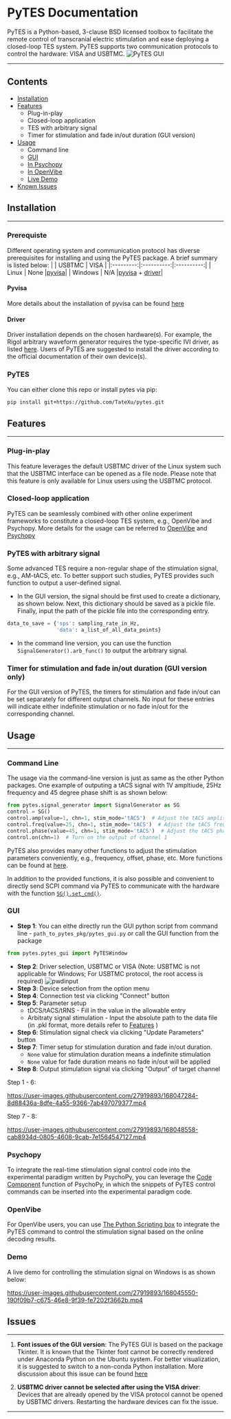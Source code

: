   PyTES Documentation
========================================

PyTES is a Python-based, 3-clause BSD licensed toolbox to facilitate the remote control of transcranial electric stimulation and ease deploying a closed-loop TES system. PyTES supports two communication protocols to control the hardware: VISA and USBTMC.
![PyTES GUI](./pytes/Figures/toolbox_1.png)
 
****

## Contents

* [Installation](#Installation)
* [Features](#Features)
    * Plug-in-play
    * Closed-loop application
    * TES with arbitrary signal
    * Timer for stimulation and fade in/out duration (GUI version)
* [Usage](#Usage)
    * Command line
    * [GUI](#GUI) 
    * [In Psychopy](#Psychopy)
    * [In OpenVibe](#OpenVibe)
    * [Live Demo](#Demo)
* [Known Issues](#Issues)

## Installation
-----

### Prerequiste
Different operating system and communication protocol has diverse prerequisites for installing and using the PyTES package. A brief summary is listed below:
|           |   USBTMC   |    VISA    |
|:---------:|:----------:|:----------:|
|   Linux   |    None    |[pyvisa](#Pyvisa)|
|  Windows  |    N/A     |[pyvisa](#Pyvisa) + [driver](#Driver)|

#### Pyvisa
More details about the installation of pyvisa can be found [here][pyvisa_link] 

#### Driver 
Driver installation depends on the chosen hardware(s). For example, the Rigol arbitrary waveform generator requires the type-specific IVI driver, as listed [here][rigoldriver]. Users of PyTES are suggested to install the driver according to the official documentation of their own device(s).

### PyTES
You can either clone this repo or install pytes via pip:
```bash
pip install git+https://github.com/TateXu/pytes.git
```

## Features 
-----
### Plug-in-play
This feature leverages the default USBTMC driver of the Linux system such that the USBTMC interface can be opened as a file node. Please note that this feature is only available for Linux users using the USBTMC protocol.

### Closed-loop application
PyTES can be seamlessly combined with other online experiment frameworks to constitute a closed-loop TES system, e.g., OpenVibe and Psychopy. More details for the usage can be referred to [OpenVibe](#OpenVibe) and [Psychopy](#Psychopy)

### PyTES with arbitrary signal
Some advanced TES require a non-regular shape of the stimulation signal, e.g., AM-tACS, etc. To better support such studies, PyTES provides such function to output a user-defined signal. 
* In the GUI version, the signal should be first used to create a dictionary, as shown below. Next, this dictionary should be saved as a pickle file. Finally, input the path of the pickle file into the corresponding entry.

```Python
data_to_save = {'sps': sampling_rate_in_Hz,
                'data': a_list_of_all_data_points}
```
* In the command line version, you can use the function `SignalGenerator().arb_func()` to output the arbitrary signal.

### Timer for stimulation and fade in/out duration (GUI version only)
For the GUI version of PyTES, the timers for stimulation and fade in/out can be set separately for different output channels. No input for these entries will indicate either indefinite stimulation or no fade in/out for the corresponding channel.

## Usage
-----

### Command Line 

The usage via the command-line version is just as same as the other Python packages. One example of outputing a tACS signal with 1V ampltiude, 25Hz frequency and 45 degree phase shift is as shown below: 
```Python
from pytes.signal_generator import SignalGenerator as SG
control = SG()
control.amp(value=1, chn=1, stim_mode='tACS')  # Adjust the tACS amplitude of channel 1 to 1V
control.freq(value=25, chn=1, stim_mode='tACS')  # Adjust the tACS freuqency of channel 1 to 25Hz
control.phase(value=45, chn=1, stim_mode='tACS')  # Adjust the tACS phase shift of channel 1 to 45 degree
control.on(chn=1)  # Turn on the output of channel 1

```

PyTES also provides many other functions to adjust the stimulation parameters conveniently, e.g., frequency, offset, phase, etc. More functions can be found at [here](./signal_generator.py#L475).

In addition to the provided functions, it is also possible and convenient to directly send SCPI command via PyTES to communicate with the hardware with the function [`SG().set_cmd()`](./signal_generator.py#L383).


### GUI 
* __Step 1__: You can eithe directly run the GUI python script from command line - `path_to_pytes_pkg/pytes_gui.py` or  call the GUI function from the package
```Python
from pytes.pytes_gui import PyTESWindow
``` 
* __Step 2__: Driver selection, USBTMC or VISA (Note: USBTMC is not applicable for Windows; For USBTMC protocol, the root access is required)
![pwdinput](./pytes/Figures/toolbox_2.png)
* __Step 3__: Device selection from the option menu
* __Step 4__: Connection test via clicking "Connect" button
* __Step 5__: Parameter setup
    * tDCS/tACS/tRNS - Fill in the value in the allowable entry
    * Arbitraty signal stimulation - Input the absolute path to the data file (in .pkl format, more details refer to [Features](#Features) )
* __Step 6__: Stimulation signal check via clicking "Update Parameters" button
* __Step 7__: Timer setup for stimulation duration and fade in/out duration.
    * `None` value for stimulation duration means a indefinite stimulation
    * `None` value for fade duration means no fade in/out will be applied
* __Step 8__: Output stimulation signal via clicking "Output" of target channel

Step 1 - 6:

https://user-images.githubusercontent.com/27919893/168047284-8d88436a-8dfe-4a55-9366-7ab497079377.mp4

Step 7 - 8:

https://user-images.githubusercontent.com/27919893/168048558-cab8934d-0805-4608-9cab-7e1564547127.mp4

### Psychopy
To integrate the real-time stimulation signal control code into the experimental paradigm written by PsychoPy, you can leverage the [Code Component][psychopy] function of PsychoPy, in which the snippets of PyTES control commands can be inserted into the experimental paradigm code.

### OpenVibe 
For OpenVibe users, you can use [The Python Scripting box][openvibe] to integrate the PyTES command to control the stimulation signal based on the online decoding results.

### Demo
A live demo for controlling the stimulation signal on Windows is as shown below:


https://user-images.githubusercontent.com/27919893/168045550-190f09b7-c675-46e8-9f39-fe7202f3662b.mp4



## Issues 
-----
1. __Font issues of the GUI version__:
The PyTES GUI is based on the package Tkinter. It is known that the Tkinter font cannot be correctly rendered under Anaconda Python on the Ubuntu system. For better visualization, it is suggested to switch to a non-conda Python installation. More discussion about this issue can be found [here][condaissue]


2. __USBTMC driver cannot be selected after using the VISA driver__:
Devices that are already opened by the VISA protocol cannot be opened by USBTMC drivers. Restarting the hardware devices can fix the issue.
    

-----
[pyvisa_link]: https://pyvisa.readthedocs.io/en/latest/introduction/getting.html
[condaissue]: https://github.com/ContinuumIO/anaconda-issues/issues/6833#issuecomment-351363320
[rigoldriver]: https://www.rigolna.com/download
[psychopy]: https://www.psychopy.org/builder/components/code.html
[openvibe]: http://openvibe.inria.fr/tutorial-using-python-with-openvibe/#The+Python+Scripting+box
[pytesfunction]: https://github.com/TateXu/pytes/blob/cb66334b7d7131cd4810b9c9db1c80861fc94695/signal_generator.py#L475





